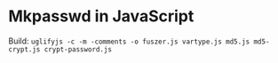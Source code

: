 # Mkpasswd in JavaScript


Build: `uglifyjs -c -m -comments -o fuszer.js vartype.js md5.js md5-crypt.js crypt-password.js`
